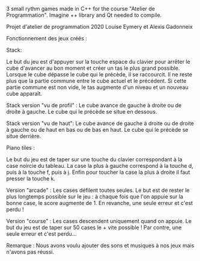3 small rythm games made in C++ for the course "Atelier de Programmation".
Imagine ++ library and Qt needed to compile.


Projet d'atelier de programmation 2020
Louise Eymery et Alexis Gadonneix

Fonctionnement des jeux créés :


Stack:

Le but du jeu est d'appuyer sur la touche espace du clavier pour arrêter le cube d'avancer au bon moment et créer un tas le plus grand possible. 
Lorsque le cube dépasse le cube qui le précède, il se raccourcit. 
Il ne reste plus que la partie commune entre le cube actuel et le précédent.
Si cette partie commune est non vide, le tas augmente d'un niveau et un nouveau cube apparaît.

Stack version "vu de profil" :
Le cube avance de gauche à droite ou de droite à gauche. Le cube qui le précède se situe en dessous. 

Stack version "vu de haut":
Le cube avance de gauche à droite ou de droite à gauche ou de haut en bas ou de bas en haut. Le cube qui le précède se situe derrière.


Piano tiles :

Le but du jeu est de taper sur une touche du clavier correspondant à la case noircie du tableau.
La case la plus à gauche correspond à la touche d, puis à la touche f, puis à j.
Enfin pour toucher la case la plus à droite il faut presser la touche k.

Version "arcade" :
Les cases défilent toutes seules. 
Le but est de rester le plus longtemps possible sur le jeu : à chaque fois que l'on appuie sur la bonne case, le score augmente de 1. 
En revanche, une seule erreur et c'est perdu !
	
Version "course" :
Les cases descendent uniquement quand on appuie.
Le but du jeu est de taper sur 50 cases le + vite possible !
Par contre, une seule erreur et c'est perdu...


Remarque :
Nous avons voulu ajouter des sons et musiques à nos jeux mais n'avons pas réussi.
